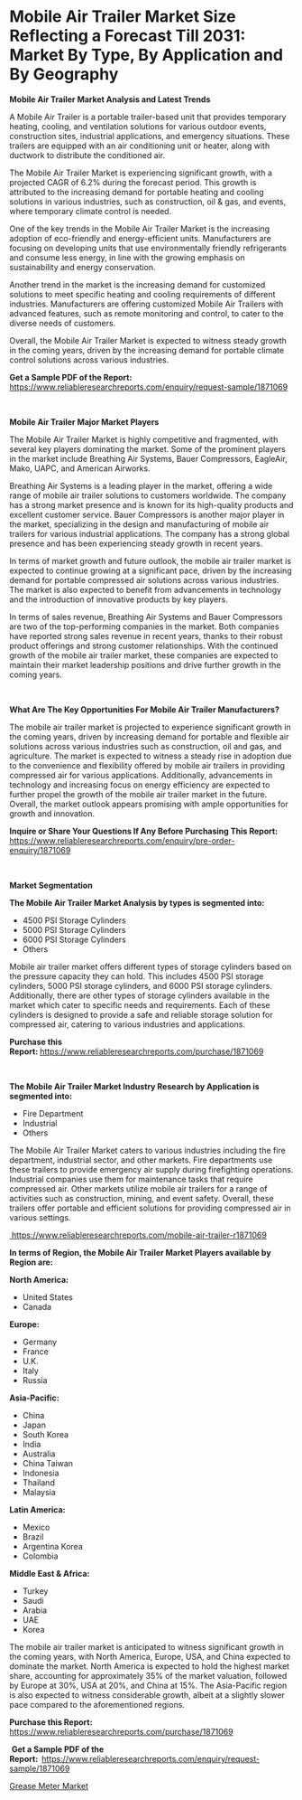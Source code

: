 <p><h1>Mobile Air Trailer Market Size Reflecting a Forecast Till 2031: Market By Type, By Application and By Geography</h1></p><p><strong>Mobile Air Trailer Market Analysis and Latest Trends</strong></p>
<p><p>A Mobile Air Trailer is a portable trailer-based unit that provides temporary heating, cooling, and ventilation solutions for various outdoor events, construction sites, industrial applications, and emergency situations. These trailers are equipped with an air conditioning unit or heater, along with ductwork to distribute the conditioned air.</p><p>The Mobile Air Trailer Market is experiencing significant growth, with a projected CAGR of 6.2% during the forecast period. This growth is attributed to the increasing demand for portable heating and cooling solutions in various industries, such as construction, oil & gas, and events, where temporary climate control is needed.</p><p>One of the key trends in the Mobile Air Trailer Market is the increasing adoption of eco-friendly and energy-efficient units. Manufacturers are focusing on developing units that use environmentally friendly refrigerants and consume less energy, in line with the growing emphasis on sustainability and energy conservation.</p><p>Another trend in the market is the increasing demand for customized solutions to meet specific heating and cooling requirements of different industries. Manufacturers are offering customized Mobile Air Trailers with advanced features, such as remote monitoring and control, to cater to the diverse needs of customers.</p><p>Overall, the Mobile Air Trailer Market is expected to witness steady growth in the coming years, driven by the increasing demand for portable climate control solutions across various industries.</p></p>
<p><strong>Get a Sample PDF of the Report:&nbsp;</strong> <a href="https://www.reliableresearchreports.com/enquiry/request-sample/1871069">https://www.reliableresearchreports.com/enquiry/request-sample/1871069</a></p>
<p>&nbsp;</p>
<p><strong>Mobile Air Trailer Major Market Players</strong></p>
<p><p>The Mobile Air Trailer Market is highly competitive and fragmented, with several key players dominating the market. Some of the prominent players in the market include Breathing Air Systems, Bauer Compressors, EagleAir, Mako, UAPC, and American Airworks.</p><p>Breathing Air Systems is a leading player in the market, offering a wide range of mobile air trailer solutions to customers worldwide. The company has a strong market presence and is known for its high-quality products and excellent customer service. Bauer Compressors is another major player in the market, specializing in the design and manufacturing of mobile air trailers for various industrial applications. The company has a strong global presence and has been experiencing steady growth in recent years.</p><p>In terms of market growth and future outlook, the mobile air trailer market is expected to continue growing at a significant pace, driven by the increasing demand for portable compressed air solutions across various industries. The market is also expected to benefit from advancements in technology and the introduction of innovative products by key players.</p><p>In terms of sales revenue, Breathing Air Systems and Bauer Compressors are two of the top-performing companies in the market. Both companies have reported strong sales revenue in recent years, thanks to their robust product offerings and strong customer relationships. With the continued growth of the mobile air trailer market, these companies are expected to maintain their market leadership positions and drive further growth in the coming years.</p></p>
<p>&nbsp;</p>
<p><strong>What Are The Key Opportunities For Mobile Air Trailer Manufacturers?</strong></p>
<p><p>The mobile air trailer market is projected to experience significant growth in the coming years, driven by increasing demand for portable and flexible air solutions across various industries such as construction, oil and gas, and agriculture. The market is expected to witness a steady rise in adoption due to the convenience and flexibility offered by mobile air trailers in providing compressed air for various applications. Additionally, advancements in technology and increasing focus on energy efficiency are expected to further propel the growth of the mobile air trailer market in the future. Overall, the market outlook appears promising with ample opportunities for growth and innovation.</p></p>
<p><strong>Inquire or Share Your Questions If Any Before Purchasing This Report:</strong> <a href="https://www.reliableresearchreports.com/enquiry/pre-order-enquiry/1871069">https://www.reliableresearchreports.com/enquiry/pre-order-enquiry/1871069</a></p>
<p>&nbsp;</p>
<p><strong>Market Segmentation</strong></p>
<p><strong>The Mobile Air Trailer Market Analysis by types is segmented into:</strong></p>
<p><ul><li>4500 PSI Storage Cylinders</li><li>5000 PSI Storage Cylinders</li><li>6000 PSI Storage Cylinders</li><li>Others</li></ul></p>
<p><p>Mobile air trailer market offers different types of storage cylinders based on the pressure capacity they can hold. This includes 4500 PSI storage cylinders, 5000 PSI storage cylinders, and 6000 PSI storage cylinders. Additionally, there are other types of storage cylinders available in the market which cater to specific needs and requirements. Each of these cylinders is designed to provide a safe and reliable storage solution for compressed air, catering to various industries and applications.</p></p>
<p><strong>Purchase this Report:&nbsp;</strong><a href="https://www.reliableresearchreports.com/purchase/1871069">https://www.reliableresearchreports.com/purchase/1871069</a></p>
<p>&nbsp;</p>
<p><strong>The Mobile Air Trailer Market Industry Research by Application is segmented into:</strong></p>
<p><ul><li>Fire Department</li><li>Industrial</li><li>Others</li></ul></p>
<p><p>The Mobile Air Trailer Market caters to various industries including the fire department, industrial sector, and other markets. Fire departments use these trailers to provide emergency air supply during firefighting operations. Industrial companies use them for maintenance tasks that require compressed air. Other markets utilize mobile air trailers for a range of activities such as construction, mining, and event safety. Overall, these trailers offer portable and efficient solutions for providing compressed air in various settings.</p></p>
<p><a href="https://www.reliableresearchreports.com/mobile-air-trailer-r1871069">&nbsp;https://www.reliableresearchreports.com/mobile-air-trailer-r1871069</a></p>
<p><strong>In terms of Region, the Mobile Air Trailer Market Players available by Region are:</strong></p>
<p>
    <p> <strong> North America: </strong>
        <ul>
            <li>United States</li>
            <li>Canada</li>
        </ul>
        </p> 
    <p> <strong> Europe: </strong>
        <ul>
            <li>Germany</li>
            <li>France</li>
            <li>U.K.</li>
            <li>Italy</li>
            <li>Russia</li>
        </ul>
        </p> 
    <p> <strong> Asia-Pacific: </strong>
        <ul>
            <li>China</li>
            <li>Japan</li>
            <li>South Korea</li>
            <li>India</li>
            <li>Australia</li>
            <li>China Taiwan</li>
            <li>Indonesia</li>
            <li>Thailand</li>
            <li>Malaysia</li>
        </ul>
        </p> 
    <p> <strong> Latin America: </strong>
        <ul>
            <li>Mexico</li>
            <li>Brazil</li>
            <li>Argentina Korea</li>
            <li>Colombia</li>
        </ul>
        </p> 
    <p> <strong> Middle East & Africa: </strong>
        <ul>
            <li>Turkey</li>
            <li>Saudi</li>
            <li>Arabia</li>
            <li>UAE</li>
            <li>Korea</li>
        </ul>
    </p>
    </p>
<p><p>The mobile air trailer market is anticipated to witness significant growth in the coming years, with North America, Europe, USA, and China expected to dominate the market. North America is expected to hold the highest market share, accounting for approximately 35% of the market valuation, followed by Europe at 30%, USA at 20%, and China at 15%. The Asia-Pacific region is also expected to witness considerable growth, albeit at a slightly slower pace compared to the aforementioned regions.</p></p>
<p><strong>Purchase this Report: </strong><a href="https://www.reliableresearchreports.com/purchase/1871069">https://www.reliableresearchreports.com/purchase/1871069</a></p>
<p>&nbsp;<strong>Get a Sample PDF of the Report:&nbsp;&nbsp;</strong><a href="https://www.reliableresearchreports.com/enquiry/request-sample/1871069">https://www.reliableresearchreports.com/enquiry/request-sample/1871069</a></p>
<p><strong></strong></p>
<p><p><a href="https://github.com/wrwgzwbr35/Market-Research-Report-List-1/blob/main/grease-meter-market.md">Grease Meter Market</a></p></p>